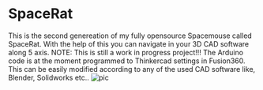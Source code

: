 # SpaceRat
This is the second genereation of my fully opensource Spacemouse called SpaceRat. With the help of this you can navigate in your 3D CAD software along 5 axis. 
NOTE: This is still a work in progress project!!! 
The Arduino code is at the moment programmed to Thinkercad settings in Fusion360. This can be easily modified according to any of the used CAD software like, Blender, Solidworks etc..
![pic](https://user-images.githubusercontent.com/97908564/150579879-396b4875-c7b2-4d78-9fc6-71ccf0a5321b.jpg)


